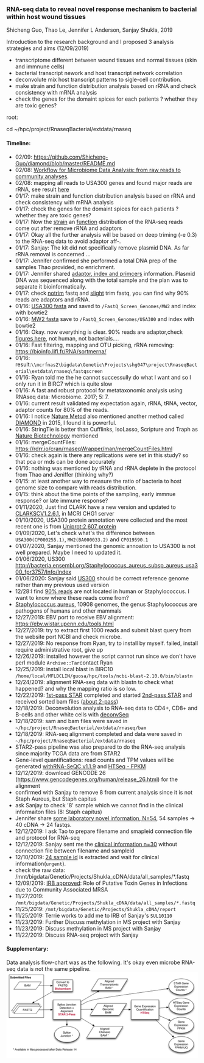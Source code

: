 ### RNA-seq data to reveal novel response mechanism to bacterial within host wound tissues

Shicheng Guo, Thao Le, Jennifer L Anderson, Sanjay Shukla, 2019

Introduction to the research background and I proposed 3 analysis strategies and aims (12/09/2019)
* transcriptome different between wound tissues and normal tissues (skin and immnune cells)
* bacterial transcript nework and host transcript network correlation
* deconvolute mix host transcript patterns to sigle-cell contribution. 
* make strain and function distribution analysis based on rRNA and check consistency with mRNA analysis
* check the genes for the domaint spices for each patients ? whether they are toxic genes? 

root:

cd ~/hpc/project/RnaseqBacterial/extdata/rnaseq


#### Timeline:
* 02/09: https://github.com/Shicheng-Guo/diamond/blob/master/README.md
* 02/08: [Workflow for Microbiome Data Analysis: from raw reads to community analyses](https://bioconductor.org/help/course-materials/2017/BioC2017/Day1/Workshops/Microbiome/MicrobiomeWorkflowII.html).
* 02/08: mapping all reads to USA300 genes and found major reads are rRNA, see result [here](https://raw.githubusercontent.com/Shicheng-Guo/RnaseqBacterial/master/extdata/USA300/Rockhopper.result.summary.txt)
* 01/17: make strain and function distribution analysis based on rRNA and check consistency with mRNA analysis
* 01/17: check the genes for the domaint spices for each patients ? whether they are toxic genes? 
* 01/17: Now the [strain](extdata/manuscript/result/Metatranscriptomes_Strain_Analysis.pdf) an [function](extdata/manuscript/result/Metatranscriptomes_Function_Analysis.pdf) distribution of the RNA-seq reads come out after remove rRNA and adaptors
* 01/17: Okay all the further analysis will be based on deep triming (-e 0.3) to the RNA-seq data to avoid adaptor aff-.
* 01/17: Sanjay: The kit did not specifically remove plasmid DNA. As far rRNA removal is concerned ...
* 01/17: Jennifer confirmed she performed a total DNA prep of the  samples Thao provided, no enrichment. 
* 01/17: Jennifer shared [adaptor, index and primcers](./extdata/manuscript/Samples_with_indexes_and_adaptors.xlsx) information. Plasmid DNA was sequenced along with the total sample and the plan was to separate it bioinformatically.
* 01/17: check [notrim](./extdata/rnaseqdata/notrimqc/) fastq and [slight](./extdata/rnaseqdata/slightrimdata/) trim fastq, you can find why 90% reads are adaptors and rRNA.
* 01/16: [USA300 fasta]() and saved to `/FastQ_Screen_Genomes/MW2` and index with bowtie2
* 01/16: [MW2 fasta](https://www.ncbi.nlm.nih.gov/nuccore/BA000033.2?report=fasta) save to `/FastQ_Screen_Genomes/USA300` and index with bowtie2 
* 01/16: Okay. now everything is clear. 90% reads are adaptor,check [figures here](), not human, not bacterials....
* 01/16: Fast filtering, mapping and OTU picking, rRNA removing: https://bioinfo.lifl.fr/RNA/sortmerna/
* 01/16: result:`\\mcrfnas2\bigdata\Genetic\Projects\shg047\project\RnaseqBacterial\extdata\rnaseq\fastqscreen`
* 01/16: Ryan told me the he cannot successully do what I want and so I only run it in BIRC7 which is quite slow
* 01/16: A fast and robust protocol for metataxonomic analysis using RNAseq data: Microbiome. 2017; 5: 7.
* 01/16: current result validated my expectation again, rRNA, tRNA, vector, adaptor counts for 80% of the reads. 
* 01/16: I notice [Nature Metod](https://www.nature.com/articles/nmeth.3176) also mentioned another method called [DIAMOND](https://www.nature.com/articles/nmeth.3176) in 2015, I found it is powerful.
* 01/16: StringTie is better than Cufflinks, IsoLasso, Scripture and Traph as [Nature Biotechnology](https://www.nature.com/articles/nbt.3122) mentioned
* 01/16: mergeCountFiles: https://rdrr.io/cran/rnaseqWrapper/man/mergeCountFiles.html
* 01/16: check again is there any replications were set in this study? so that pca or mds can be done accurately
* 01/16: nothing was mentioned by tRNA and rRNA deplete in the protocol from Thao and Jeniffer (thinking why?)
* 01/15: at least another way to measure the ratio of bacteria to host genome size to compare with reads distribution.
* 01/15: think about the time points of the sampling, early immnue response? or late immune response? 
* 01/11/2020, Just find CLARK have a new version and updated to [CLARKSCV1.2.6.1](http://clark.cs.ucr.edu/Tool/), in MCRI CHG1 server
* 01/10/2020, USA300 protein annotation were collected and the most recent one is from [Uniprot:2,607 protein](extdata/uniprot-proteome_UP000001939.gff)
* 01/09/2020, Let's check what's the difference between `USA300(CP000255.1)`, `MW2(BA000033.2)` and `CP019590.1`
* 01/07/2020, Sanjay mentioned the genomic annoation to USA300 is not well prepared. Maybe I need to updated it. 
* 01/06/2020, US300 http://bacteria.ensembl.org/Staphylococcus_aureus_subsp_aureus_usa300_fpr3757/Info/Index
* 01/06/2020: Sanjay said [US300](http://bacteria.ensembl.org/Staphylococcus_aureus_subsp_aureus_usa300_fpr3757/Info/Index) should be correct reference genome rather than my previous used version
* 12/28:I find [90% reads](https://github.com/Shicheng-Guo/RnaseqBacterial/blob/master/extdata/mapping.md) are not located in human or Staphylococcus. I want to know where these reads come from?
* [Staphylococcus aureus](https://www.ncbi.nlm.nih.gov/genome/154), 10908 genomes, the genus Staphylococcus are pathogens of humans and other mammals
* 12/27/2019: EBV port to receive EBV alignment: https://ebv.wistar.upenn.edu/tools.html
* 12/27/2019: try to extract first 1000 reads and submit blast query from the website port NCBI and check microbe.
* 12/27/2019: No response from Ryan, try to install by myself. failed, install require administrative root, give up
* 12/26/2019: installed however the script cannot run since we don't have perl module `Archive::Tar`contact Ryan
* 12/25/2019: install local blast in BIRC10 `/home/local/MFLDCLIN/guosa/hpc/tools/ncbi-blast-2.10.0/bin/blastn`
* 12/24/2019: alignment RNA-seq data with blastn to check what happened? and why the mapping ratio is so low.
* 12/22/2019: [1st-pass STAR](STARmanual.pdf) completed and started [2nd-pass STAR](https://groups.google.com/forum/#!msg/rna-star/4dhcEGFMiK0/XoMh6rB7CwAJ) and received sorted bam files ([about 2-pass](2pass-star.md))
* 12/18/2019: Deconvolution analysis to RNA-seq data to CD4+, CD8+ and B-cells and other white cells with [deconvSeq](https://github.com/Shicheng-Guo/deconvSeq)
* 12/18/2019: sam and bam files were saved in `~/hpc/project/RnaseqBacterial/extdata/rnaseq/bam`
* 12/18/2019: RNA-seq alignment completed and data were saved in `~/hpc/project/RnaseqBacterial/extdata/rnaseq`
* STAR2-pass pipeline was also prepared to do the RNA-seq analysis since majority TCGA data are from STAR2
* Gene-level quantifications: read counts and TPM values will be generated [withRNA-SeQC v1.1.9](https://www.ncbi.nlm.nih.gov/pmc/articles/PMC3356847/) and [HTSeq - FPKM](https://docs.gdc.cancer.gov/Encyclopedia/pages/HTSeq-FPKM/)
* 12/12/2019: download GENCODE 26 (https://www.gencodegenes.org/human/release_26.html) for the alignment
* confirmed with Sanjay to remove 8 from current analysis since it is not Staph Aureus, but Staph capitus
* ask Sanjay to check '8' sample which we cannot find in the clinical informaiton files (8: Staph capitus)
* Jennifer share [some laboratory novel information, N=54](https://github.com/Shicheng-Guo/RnaseqBacterial/blob/master/extdata/102816%20cDNA%20Sample%20list-Sanjay-2019.xlsx), 54 samples -> 40 cDNA -> 24 fastqs.  
* 12/12/2019: I ask Tao to prepare filename and smapleid connection file and protocol for RNA-seq 
* 12/12/2019: Sanjay sent me the [clinical information n=30](https://github.com/Shicheng-Guo/RnaseqBacterial/blob/master/extdata/Subject%20Info%20Abscess%20Study%20no%20MRN.xlsx) without connection file between filename and sampleid
* 12/10/2019: [24 sample id](./extdata/S24_id.txt) is extracted and wait for clinical information(`urgent`).
* check the raw data: /mnt/bigdata/Genetic/Projects/Shukla_cDNA/data/all_samples/*.fastq
* 12/09/2019: [IRB approved](./extdata/IRB/Outcome_Letter_SUL10110_IRB00000673.pdf): Role of Putative Toxin Genes in Infections due to Community Associated MRSA
* 11/27/2019: `/mnt/bigdata/Genetic/Projects/Shukla_cDNA/data/all_samples/*.fastq`
* 11/25/2019: `/mnt/bigdata/Genetic/Projects/Shukla_cDNA/report`
* 11/25/2019: Terrie works to add me to IRB of Sanjay's `SUL10110`
* 11/23/2019: Further Discuss methylation in MS project with Sanjay
* 11/23/2019: Discuss methylation in MS project with Sanjay
* 11/22/2019: Discuss RNA-seq project with Sanjay

#### Supplementary:
Data analysis flow-chart was as the following. It's okay even microbe RNA-seq data is not the same pipeline.
![](gene-expression-quantification-pipeline-v2.png)


